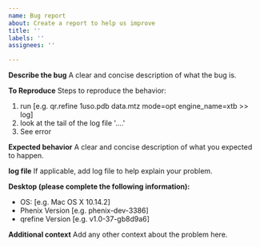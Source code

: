 ```yaml
---
name: Bug report
about: Create a report to help us improve
title: ''
labels: ''
assignees: ''

---
```


**Describe the bug**
A clear and concise description of what the bug is.

**To Reproduce**
Steps to reproduce the behavior:
1. run [e.g. qr.refine 1uso.pdb data.mtz mode=opt engine_name=xtb >> log]
3. look at the tail of the log file '....'
4. See error

**Expected behavior**
A clear and concise description of what you expected to happen.

**log file**
If applicable, add log file to help explain your problem.

**Desktop (please complete the following information):**
 - OS: [e.g. Mac OS X 10.14.2]
 - Phenix Version [e.g. phenix-dev-3386]
 - qrefine Version [e.g. v1.0-37-gb8d9a6]

**Additional context**
Add any other context about the problem here.
